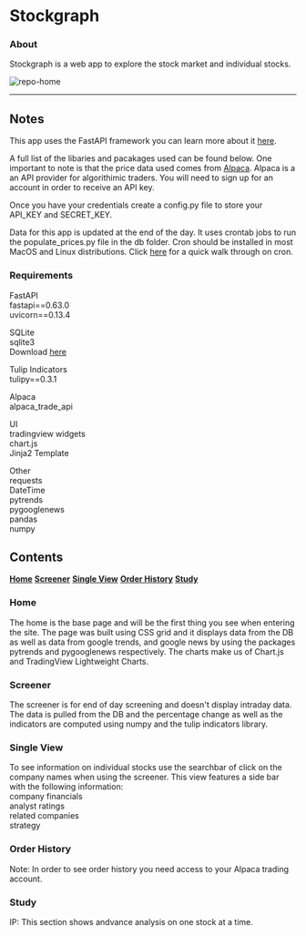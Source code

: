 # Stockgraph

### About

Stockgraph is a web app to explore the stock market and individual stocks.

![repo-home](https://user-images.githubusercontent.com/58534537/116260472-b74fb100-a744-11eb-9ec6-ab247585c8e6.png)

---

## Notes

This app uses the FastAPI framework you can learn more about it [here](https://fastapi.tiangolo.com/).

A full list of the libaries and pacakages used can be found below. One important to note is that the price data
used comes from [Alpaca](https://alpaca.markets/docs/). Alpaca is a an API provider for algorithimic traders. You will need to sign up for an account in order to receive an API key.

Once you have your credentials create a config.py file to store your API_KEY and SECRET_KEY.

Data for this app is updated at the end of the day. It uses crontab jobs to run the populate_prices.py file in the db folder. Cron should be installed in most MacOS and Linux distributions. Click [here](https://www.hostinger.com/tutorials/cron-job) for a quick walk through on cron.

### Requirements

FastAPI<br>
fastapi==0.63.0 <br>
uvicorn==0.13.4 <br>

SQLite<br>
sqlite3 <br>
Download [here](https://www.sqlite.org/download.html)

Tulip Indicators <br>
tulipy==0.3.1 <br>

Alpaca <br>
alpaca_trade_api <br>

UI <br>
tradingview widgets <br>
chart.js <br>
Jinja2 Template <br>

Other <br>
requests <br>
DateTime <br>
pytrends <br>
pygooglenews <br>
pandas <br>
numpy <br>

## Contents

**[Home](https://github.com/K-minutti/stockgraph#home)**
**[Screener](https://github.com/K-minutti/stockgraph#screener)**
**[Single View](https://github.com/K-minutti/stockgraph#single-view)**
**[Order History](https://github.com/K-minutti/stockgraph#order-history)**
**[Study](https://github.com/K-minutti/stockgraph#study)**

### Home

The home is the base page and will be the first thing you see when entering the site. The page was built using CSS grid and it displays data from the DB as well as data from google trends, and google news by using the packages pytrends and pygooglenews respectively. The charts make us of Chart.js and TradingView Lightweight Charts.

### Screener

The screener is for end of day screening and doesn't display intraday data. The data is pulled from the DB and the percentage change as well as the indicators are computed
using numpy and the tulip indicators library.

### Single View

To see information on individual stocks use the searchbar of click on the company names when using the screener. This view features a side bar with the following information:<br>
company financials <br>
analyst ratings <br>
related companies <br>
strategy <br>

### Order History

Note: In order to see order history you need access to your Alpaca trading account.

### Study

IP: This section shows andvance analysis on one stock at a time.
